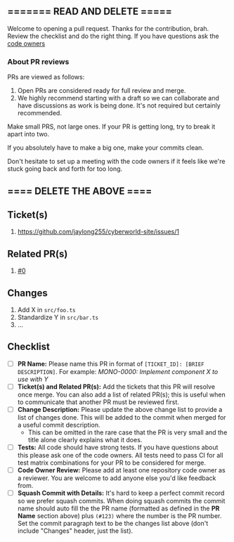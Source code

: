 ## ======= READ AND DELETE =====

Welcome to opening a pull request. Thanks for the contribution, brah.
Review the checklist and do the right thing. If you have questions ask the
[code owners](https://github.com/jaylong255/cyberworld-site/blob/master/.github/CODEOWNERS)

### About PR reviews

PRs are viewed as follows:

1. Open PRs are considered ready for full review and merge.
2. We highly recommend starting with a draft so we can collaborate and have discussions as work 
is being done. It's not required but certainly recommended.

Make small PRS, not large ones. If your PR is getting long, try to break it apart into two.

If you absolutely have to make a big one, make your commits clean.

Don't hesitate to set up a meeting with the code owners if it feels like we're stuck going back 
and forth for too long.

## ==== DELETE THE ABOVE ====

## Ticket(s)

1. https://github.com/jaylong255/cyberworld-site/issues/1

## Related PR(s)

1. [#0](https://github.com/jaylong255/cyberworld-site/pull/1)

## Changes

1. Add X in `src/foo.ts`
2. Standardize Y in `src/bar.ts`
3. ...

## Checklist

- [ ] **PR Name:** Please name this PR in format of
      `[TICKET_ID]: [BRIEF DESCRIPTION]`. For example: _MONO-0000: Implement
      component X to use with Y_
- [ ] **Ticket(s) and Related PR(s):** Add the tickets that this PR will resolve
      once merge. You can also add a list of related PR(s); this is useful when
      to communicate that another PR must be reviewed first.
- [ ] **Change Description:** Please update the above change list to provide a
      list of changes done. This will be added to the commit when merged for a
      useful commit description.
  - This can be omitted in the rare case that the PR is very small and the title
    alone clearly explains what it does.
- [ ] **Tests:** All code should have strong tests. If you have questions about
      this please ask one of the code owners. All tests need to pass CI for all
      test matrix combinations for your PR to be considered for merge.
- [ ] **Code Owner Review:** Please add at least one repository code owner as a
      reviewer. You are welcome to add anyone else you'd like feedback from.
- [ ] **Squash Commit with Details:** It's hard to keep a perfect commit record
      so we prefer squash commits. When doing squash commits the commit name
      should auto fill the the PR name (formatted as defined in the **PR Name**
      section above) plus `(#123)` where the number is the PR number. Set the
      commit paragraph text to be the changes list above (don't include
      "Changes" header, just the list).